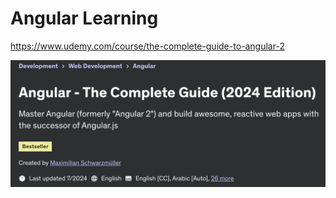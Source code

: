 # Angular Learning

https://www.udemy.com/course/the-complete-guide-to-angular-2

![Course Overview](README-angular.png)
